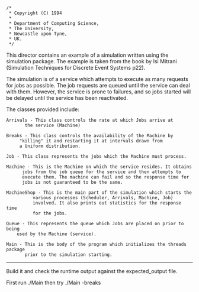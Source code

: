 ```
/*
 * Copyright (C) 1994
 *
 * Department of Computing Science,
 * The University,
 * Newcastle upon Tyne,
 * UK.
 */
```

This director contains an example of a simulation written using the simulation
package. The example is taken from the book by Isi Mitrani (Simulation
Techniques for Discrete Event Systems p22).

The simulation is of a service which attempts to execute as many requests for
jobs as possible. The job requests are queued until the service can deal with
them. However, the service is prone to failures, and so jobs started will be
delayed until the service has been reactivated.

The classes provided include:

	Arrivals - This class controls the rate at which Jobs arrive at
		   the service (Machine)

	Breaks - This class controls the availability of the Machine by
		 "killing" it and restarting it at intervals drawn from
		 a Uniform distribution.

	Job - This class represents the jobs which the Machine must process.

	Machine - This is the Machine on which the service resides. It obtains
		  jobs from the job queue for the service and then attempts to
		  execute them. The machine can fail and so the response time for
		  jobs is not guaranteed to be the same.

	MachineShop - This is the main part of the simulation which starts the
		      various processes (Scheduler, Arrivals, Machine, Job)
		      involved. It also prints out statistics for the response time
		      for the jobs.

	Queue - This represents the queue which Jobs are placed on prior to being
		used by the Machine (service).

	Main - This is the body of the program which initializes the threads package
	       prior to the simulation starting.

----

Build it and check the runtime output against the expected_output file.

First run ./Main then try ./Main -breaks
